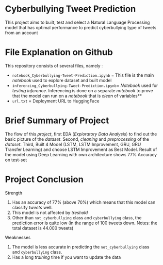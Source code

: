 # Cyberbullying Tweet Prediction

This project aims to built, test and select a Natural Language Processing model that has optimal performance to predict cyberbullying type of tweets from an account

# File Explanation on Github

This repository consists of several files, namely :

- `notebook_Cyberbullying-Tweet-Prediction.ipynb` = This file is the main *notebook* used to explore dataset and built model
- `inferencing_Cyberbullying-Tweet-Prediction.ipynb`= *Notebook* used for *testing inference*. Inferencing is done on a separate *notebook* to prove that the model can run on a *notebook* that is *clean* of variables**
- `url.txt` = Deployment URL to HuggingFace

# Brief Summary of Project

The flow of this *project*, first EDA (*Exploratory Data Analysis*) to find out the basic picture of the *dataset*. Second, *cleaning* and *preprocessing* of the *dataset*. Third, Built 4 Model (LSTM, LSTM Improvement, GRU, GRU Transfer Learning) and choose LSTM Improvement as Best Model. Result of the model using Deep Learning with own architecture shows 77% Accuracy on test-set


# Project Conclusion

Strength

1. Has an accuracy of 77% (above 70%) which means that this model can classify *tweets* well.
2. This model is not affected by *treshold*
3. Other than `not_cyberbullying` class and `cyberbullying` class, the prediction error is quite low (in the range of 100 tweets down. Notes: the total dataset is 44.000 tweets)

Weaknesses

1. The model is less accurate in predicting the `not_cyberbullying` class and `cyberbullying` class.
2. Has a long *training* time if you want to update the data 

